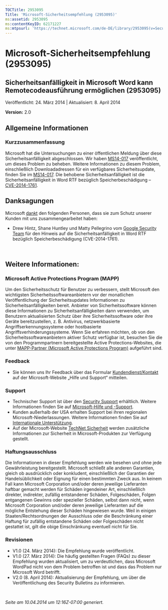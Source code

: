 ```yaml
---
TOCTitle: 2953095
Title: 'Microsoft-Sicherheitsempfehlung (2953095)'
ms:assetid: 2953095
ms:contentKeyID: 62171227
ms:mtpsurl: 'https://technet.microsoft.com/de-DE/library/2953095(v=Security.10)'
---
```


Microsoft-Sicherheitsempfehlung (2953095)
=========================================

Sicherheitsanfälligkeit in Microsoft Word kann Remotecodeausführung ermöglichen (2953095)
-----------------------------------------------------------------------------------------

Veröffentlicht: 24. März 2014 | Aktualisiert: 8. April 2014

**Version:** 2.0

Allgemeine Informationen
------------------------

### Kurzzusammenfassung

Microsoft hat die Untersuchungen zu einer öffentlichen Meldung über diese Sicherheitsanfälligkeit abgeschlossen. Wir haben [MS14-017](https://go.microsoft.com/fwlink/?linkid=393531) veröffentlicht, um dieses Problem zu beheben. Weitere Informationen zu diesem Problem, einschließlich Downloadadressen für ein verfügbares Sicherheitsupdate, finden Sie im [MS14-017](https://go.microsoft.com/fwlink/?linkid=393531). Die behobene Sicherheitsanfälligkeit ist die Sicherheitsanfälligkeit in Word RTF bezüglich Speicherbeschädigung – [CVE-2014-1761](https://www.cve.mitre.org/cgi-bin/cvename.cgi?name=cve-2014-1761).

Danksagungen
------------

Microsoft [dankt](https://www.microsoft.com/germany/technet/sicherheit/bulletins/policy.mspx) den folgenden Personen, dass sie zum Schutz unserer Kunden mit uns zusammengearbeitet haben:

-   Drew Hintz, Shane Huntley und Matty Pellegrino vom [Google Security Team](https://www.google.com/) für den Hinweis auf die Sicherheitsanfälligkeit in Word RTF bezüglich Speicherbeschädigung (CVE-2014-1761).

 

Weitere Informationen:
----------------------

### Microsoft Active Protections Program (MAPP)

Um den Sicherheitsschutz für Benutzer zu verbessern, stellt Microsoft den wichtigsten Sicherheitssoftwareanbietern vor der monatlichen Veröffentlichung der Sicherheitsupdates Informationen zu Sicherheitsanfälligkeiten bereit. Anbieter von Sicherheitssoftware können diese Informationen zu Sicherheitsanfälligkeiten dann verwenden, um Benutzern aktualisierten Schutz über ihre Sicherheitssoftware oder ihre Geräte bereitzustellen, z. B. Antivirus, netzwerkbasierte Angriffserkennungssysteme oder hostbasierte Angriffsverhinderungssysteme. Wenn Sie erfahren möchten, ob von den Sicherheitssoftwareanbietern aktiver Schutz verfügbar ist, besuchen Sie die von den Programmpartnern bereitgestellte Active Protections-Websites, die unter [MAPP-Partner (Microsoft Active Protections Program)](https://go.microsoft.com/fwlink/?linkid=215201) aufgeführt sind.

### Feedback

-   Sie können uns Ihr Feedback über das Formular [Kundendienst/Kontakt](https://support.microsoft.com/kb/?scid=sw;en;1257&showpage=1&ws=technet&sd=tech) auf der Microsoft-Website „Hilfe und Support“ mitteilen.

### Support

-   Technischer Support ist über den [Security Support](https://go.microsoft.com/fwlink/?linkid=21131) erhältlich. Weitere Informationen finden Sie auf [Microsoft-Hilfe und -Support](https://support.microsoft.com/).
-   Kunden außerhalb der USA erhalten Support bei ihren regionalen Microsoft-Niederlassungen. Weitere Informationen finden Sie auf [Internationale Unterstützung](https://go.microsoft.com/fwlink/?linkid=21155).
-   Auf der Microsoft-Website [TechNet Sicherheit](https://technet.microsoft.com/de-de/security/default.aspx) werden zusätzliche Informationen zur Sicherheit in Microsoft-Produkten zur Verfügung gestellt.

### Haftungsausschluss

Die Informationen in dieser Empfehlung werden wie besehen und ohne jede Gewährleistung bereitgestellt. Microsoft schließt alle anderen Garantien, gleich ob ausdrücklich oder konkludent, einschließlich der Garantien der Handelsüblichkeit oder Eignung für einen bestimmten Zweck aus. In keinem Fall kann Microsoft Corporation und/oder deren jeweilige Lieferanten haftbar gemacht werden für Schäden irgendeiner Art, einschließlich direkter, indirekter, zufällig entstandener Schäden, Folgeschäden, Folgen entgangenen Gewinns oder spezieller Schäden, selbst dann nicht, wenn Microsoft Corporation und/oder deren jeweilige Lieferanten auf die mögliche Entstehung dieser Schäden hingewiesen wurde. Weil in einigen Staaten/Rechtsordnungen der Ausschluss oder die Beschränkung einer Haftung für zufällig entstandene Schäden oder Folgeschäden nicht gestattet ist, gilt die obige Einschränkung eventuell nicht für Sie.

### Revisionen

-   V1.0 (24. März 2014): Die Empfehlung wurde veröffentlicht.
-   V1.0 (27. März 2014): Die häufig gestellten Fragen (FAQs) zu dieser Empfehlung wurden aktualisiert, um zu verdeutlichen, dass Microsoft WordPad nicht von dem Problem betroffen ist und dass das Problem nur Microsoft Word betrifft.
-   V2.0 (8. April 2014): Aktualisierung der Empfehlung, um über die Veröffentlichung des Security Bulletins zu informieren.

 

*Seite am 10.04.2014 um 12:16Z-07:00 generiert.*
